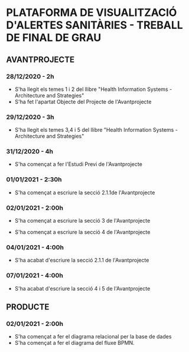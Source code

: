 # PLATAFORMA DE VISUALITZACIÓ D'ALERTES SANITÀRIES - TREBALL DE FINAL DE GRAU
## AVANTPROJECTE
### 28/12/2020 - 2h
 - S'ha llegit els temes 1 i 2 del llibre "Health Information Systems - Architecture and Strategies"
 - S'ha fet l'apartat Objecte del Projecte de l'Avantprojecte

### 29/12/2020 - 3h
 - S'ha llegit els temes 3,4 i 5 del llibre "Health Information Systems - Architecture and Strategies"

### 31/12/2020 - 4h
 - S'ha començat a fer l'Estudi Previ de l'Avantprojecte

### 01/01/2021 - 2:30h
 - S'ha començat a escriure la secció 2.1.1de l'Avantprojecte

### 02/01/2021 - 2:00h
- S'ha començat a escriure la secció 3 de l'Avantprojecte

- S'ha començat a escriure la secció 4 de l'Avantprojecte

### 04/01/2021 - 4:00h

  - S'ha acabat d'escriure la secció 2.1.1 de l'Avantprojecte

### 07/01/2021 - 4:00h

- S'ha acabat d'escriure la secció 4 i 5  de l'Avantprojecte




## PRODUCTE

### 02/01/2021 - 2:00h

- S'ha començat a fer el diagrama relacional per la base de dades
- S'ha començat a fer el diagrama del fluxe BPMN.